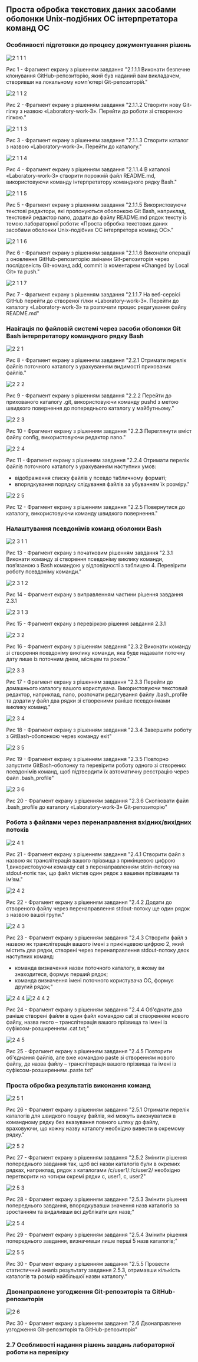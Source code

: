 ## Проста обробка текстових даних засобами оболонки Unix-подібних ОС інтерпретатора команд ОС
### Особливості підготовки до процесу документування рішень

![2 1 1 1](https://github.com/SashaSuchkov/WebAR-Phonograph/assets/119709524/46d9e5c2-1303-4952-bdda-cb535afb5587)

Рис 1 - Фрагмент екрану з рішенням завдання "2.1.1.1 Виконати безпечне клонування GitHub-репозиторію, який був наданий вам викладачем, створивши на локальному комп’ютері Git-репозиторій."


![2 1 1 2](https://github.com/SashaSuchkov/WebAR-Phonograph/assets/119709524/2ed528f1-a505-4afb-b599-7297977857c9)

Рис 2 - Фрагмент екрану з рішенням завдання "2.1.1.2 Створити нову Git-гілку з назвою «Laboratory-work-3». Перейти до роботи зі створеною гілкою."


![2 1 1 3](https://github.com/SashaSuchkov/WebAR-Phonograph/assets/119709524/2d3bf609-e30b-4e80-871b-2a284a6a0127)

Рис 3 - Фрагмент екрану з рішенням завдання "2.1.1.3 Створити каталог з назвою «Laboratory-work-3». Перейти до каталогу."


![2 1 1 4](https://github.com/SashaSuchkov/WebAR-Phonograph/assets/119709524/0f065318-fd9e-48a3-afc9-d0837e01f17f)

Рис 4 - Фрагмент екрану з рішенням завдання "2.1.1.4 В каталозі «Laboratory-work-3» створити порожній файл README.md, використовуючи команду інтерпретатору командного рядку Bash."


![2 1 1 5](https://github.com/SashaSuchkov/WebAR-Phonograph/assets/119709524/60d7373c-1385-44a8-bf0d-ccf023af16bb)

Рис 5 - Фрагмент екрану з рішенням завдання "2.1.1.5 Використовуючи текстові редактори, які пропонуються оболонкою Git Bash, наприклад, текстовий редактор nano, додати до файлу README.md рядок тексту із темою лабораторної роботи: «Проста обробка текстових даних засобами оболонки Unix-подібних ОС інтерпретора команд ОС»."


![2 1 1 6](https://github.com/SashaSuchkov/WebAR-Phonograph/assets/119709524/ec0ad230-fc08-431c-b38a-5e2424135a87)

Рис 6 - Фрагмент екрану з рішенням завдання "2.1.1.6 Виконати операції з оновлення GitHub-репозиторію змінами Git-репозиторія через послідовність Git-команд add, commit із коментарем «Changed by Local Git» та push."


![2 1 1 7](https://github.com/SashaSuchkov/WebAR-Phonograph/assets/119709524/cb044fdd-664e-4f5a-92b9-287a2339c2f3)

Рис 7 - Фрагмент екрану з рішенням завдання "2.1.1.7 На веб-сервісі GitHub перейти до створеної гілки «Laboratory-work-3». Перейти до каталогу «Laboratory-work-3» та розпочати процес редагування файлу README.md"


### Навігація по файловій системі через засоби оболонки Git Bash інтерпретатору командного рядку Bash

![2 2 1](https://github.com/SashaSuchkov/WebAR-Phonograph/assets/119709524/3e77ebe3-3851-48c9-8be7-3f262b7a0afb)

Рис 8 - Фрагмент екрану з рішенням завдання "2.2.1 Отримати перелік файлів поточного каталогу з урахуванням видимості прихованих файлів."


![2 2 2](https://github.com/SashaSuchkov/WebAR-Phonograph/assets/119709524/86e2daa0-bde8-407f-954a-0609a3084649)

Рис 9 - Фрагмент екрану з рішенням завдання "2.2.2 Перейти до прихованого каталогу .git, використовуючи команду pushd з метою швидкого повернення до попереднього каталогу у майбутньому."


![2 2 3](https://github.com/SashaSuchkov/WebAR-Phonograph/assets/119709524/92ecab26-772b-446c-83db-afe733e2c297)

Рис 10 - Фрагмент екрану з рішенням завдання "2.2.3 Переглянути вміст файлу config, використовуючи редактор nano."


![2 2 4](https://github.com/SashaSuchkov/WebAR-Phonograph/assets/119709524/3c9390b3-21cb-4d24-b3fe-f889997685cb)

Рис 11 - Фрагмент екрану з рішенням завдання "2.2.4 Отримати перелік файлів поточного каталогу з урахуванням наступних умов:
- відображення списку файлів у псевдо табличному форматі;
- впорядкування порядку слідування файлів за убуванням їх розміру."


![2 2 5](https://github.com/SashaSuchkov/WebAR-Phonograph/assets/119709524/2f6d99d5-cd76-46e0-b1c9-ef6c96af4e11)

Рис 12 - Фрагмент екрану з рішенням завдання "2.2.5 Повернутися до каталогу, використовуючи команду швидкого повернення."


### Налаштування псевдонімів команд оболонки Bash

![2 3 1 1](https://github.com/SashaSuchkov/WebAR-Phonograph/assets/119709524/f684b6eb-d25a-4a93-985f-bd97749d7207)

Рис 13 - Фрагмент екрану з початковим рішенням завдання "2.3.1 Виконати команду зі створення псевдоніму виклику команди, пов’язаною з Bash командою у відповідності з таблицею 4. Перевірити роботу псевдоніму команди."


![2 3 1 2](https://github.com/SashaSuchkov/WebAR-Phonograph/assets/119709524/3bcc6f15-cec3-4008-bd2e-5b3a2e15d76d)

Рис 14 - Фрагмент екрану з виправленням частини рішення завдання 2.3.1


![2 3 1 3](https://github.com/SashaSuchkov/WebAR-Phonograph/assets/119709524/9e2aecbe-4424-4e14-8fd0-d97c02955eef)

Рис 15 - Фрагмент екрану з перевіркою рішення завдання 2.3.1


![2 3 2](https://github.com/SashaSuchkov/WebAR-Phonograph/assets/119709524/8e69ce46-9800-4ff4-bac4-f138148c0d74)

Рис 16 - Фрагмент екрану з рішенням завдання "2.3.2 Виконати команду зі створення псевдоніму виклику команди, яка буде надавати поточну дату лише із поточним днем, місяцем та роком."


![2 3 3](https://github.com/SashaSuchkov/WebAR-Phonograph/assets/119709524/dccaf9d5-5d6e-4410-a186-d8ab02c8aead)

Рис 17 - Фрагмент екрану з рішенням завдання "2.3.3 Перейти до домашнього каталогу вашого користувача. Використовуючи текстовий редактор, наприклад, nano, розпочати редагування файлу .bash_profile та додати у файл два рядки зі створеними раніше псевдонімами виклику команд."


![2 3 4](https://github.com/SashaSuchkov/WebAR-Phonograph/assets/119709524/3bb65ab5-2045-4475-851b-3dfcb0d7d59f)

Рис 18 - Фрагмент екрану з рішенням завдання "2.3.4 Завершити роботу з GitBash-оболонкою через команду exit"


![2 3 5](https://github.com/SashaSuchkov/WebAR-Phonograph/assets/119709524/659bd7c9-976d-4505-858c-69164d44363b)

Рис 19 - Фрагмент екрану з рішенням завдання "2.3.5 Повторно запустити GitBash-оболонку та перевірити роботу одного зі створених псевдонімів команд, щоб підтвердити їх автоматичну реєстрацію через файл .bash_profile"


![2 3 6](https://github.com/SashaSuchkov/WebAR-Phonograph/assets/119709524/5ea58bb7-d76c-46ea-8970-3813a671ed35)

Рис 20 - Фрагмент екрану з рішенням завдання "2.3.6 Скопіювати файл .bash_profile до каталогу «Laboratory-work-3» Git-репозиторію"


### Робота з файлами через перенаправлення вхідних/вихідних потоків

![2 4 1](https://github.com/SashaSuchkov/WebAR-Phonograph/assets/119709524/8c205ef2-f3d1-4dac-bcb2-52326f29511f)

Рис 21 - Фрагмент екрану з рішенням завдання "2.4.1 Створити файл з назвою як транслітерація вашого прізвища з прикінцевою цифрою 1,використовуючи команду cat з перенаправленням stdin-потоку на stdout-потік так, що файл містив один рядок з вашими прізвищем та ім’ям."


![2 4 2](https://github.com/SashaSuchkov/WebAR-Phonograph/assets/119709524/839799d6-4e89-47eb-aca8-2c43e97f04be)

Рис 22 - Фрагмент екрану з рішенням завдання "2.4.2 Додати до створеного файлу через перенаправлення stdout-потоку ще один рядок з назвою вашої групи."


![2 4 3](https://github.com/SashaSuchkov/WebAR-Phonograph/assets/119709524/080191a3-3bd2-4f20-a020-d5e9ce56b8e3)

Рис 23 - Фрагмент екрану з рішенням завдання "2.4.3 Створити файл з назвою як транслітерація вашого імені з прикінцевою цифрою 2, який містить два рядки, створені через перенаправлення stdout-потоку двох наступних команд:
- команда визначення назви поточного каталогу, в якому ви знаходитеся, формує перший рядок;
- команда визначення імені поточного користувача ОС, формує другий рядок;"


![2 4 4](https://github.com/SashaSuchkov/WebAR-Phonograph/assets/119709524/6e2456a0-fc7d-466d-9f89-922617a8dded)
![2 4 4 2](https://github.com/SashaSuchkov/WebAR-Phonograph/assets/119709524/63446c2a-5389-4b58-a0d5-3f327f944e22)

Рис 24 - Фрагмент екрану з рішенням завдання "2.4.4 Об'єднати два раніше створені файли в один файл командою cat зі створенням нового файлу, назва якого – транслітерація вашого прізвища та імені із суфіксом-розширенням .cat.txt;"

![2 4 5](https://github.com/SashaSuchkov/WebAR-Phonograph/assets/119709524/3ad2ee3f-18ae-41e7-b601-fd9e305a4e87)

Рис 25 - Фрагмент екрану з рішенням завдання "2.4.5 Повторити об'єднання файлів, але вже командою paste зі створенням нового файлу, де назва файлу – транслітерація вашого прізвища та імені із суфіксом-розширенням .paste.txt"

### Проста обробка результатів виконання команд

![2 5 1](https://github.com/SashaSuchkov/WebAR-Phonograph/assets/119709524/b2f6f4ca-fd9c-4792-b5c7-d468a75b4e7c)

Рис 26 - Фрагмент екрану з рішенням завдання "2.5.1 Отримати перелік каталогів для швидкого пошуку файлів, які можуть виконуватися в командному рядку без вказування повного шляху до файлу, враховуючи, що кожну назву каталогу необхідно вивести в окремому рядку."


![2 5 2](https://github.com/SashaSuchkov/WebAR-Phonograph/assets/119709524/d59477ff-bec8-406c-803b-571c2ffb6a40)

Рис 27 - Фрагмент екрану з рішенням завдання "2.5.2 Змінити рішення попереднього завдання так, щоб всі назви каталогів були в окремих рядках, наприклад, рядок з каталогами /c/user1/:/c/user2/ необхідно перетворити на чотири окремі рядки c, user1, c, user2"


![2 5 3](https://github.com/SashaSuchkov/WebAR-Phonograph/assets/119709524/6d171e87-68bb-46ad-afa9-1914e574611e)

Рис 28 - Фрагмент екрану з рішенням завдання "2.5.3 Змінити рішення попереднього завдання, впорядкувавши значення назв каталогів за зростанням та видаливши всі дублікати цих назв;"


![2 5 4](https://github.com/SashaSuchkov/WebAR-Phonograph/assets/119709524/011da323-8a6e-4b90-9fbb-c6ce16f9d1c7)

Рис 29 - Фрагмент екрану з рішенням завдання "2.5.4 Змінити рішення попереднього завдання, визначивши лише перші 5 назв каталогів;"


![2 5 5](https://github.com/SashaSuchkov/WebAR-Phonograph/assets/119709524/4d91a609-1a27-4bad-993b-b18c75cf5492)

Рис 30 - Фрагмент екрану з рішенням завдання "2.5.5 Провести статистичний аналіз результату завдання 2.5.3, отримавши кількість каталогів та розмір найбільшої назви каталогу."


### Двонаправлене узгодження Git-репозиторія та GitHub-репозиторія
![2 6](https://github.com/SashaSuchkov/WebAR-Phonograph/assets/119709524/5012d684-9fd7-42cc-b3ea-1b0dc4dd7d15)

Рис 30 - Фрагмент екрану з рішенням завдання "2.6 Двонаправлене узгодження Git-репозиторія та GitHub-репозиторія"

### 2.7 Особливості надання рішень завдань лабораторної роботи на перевірку
